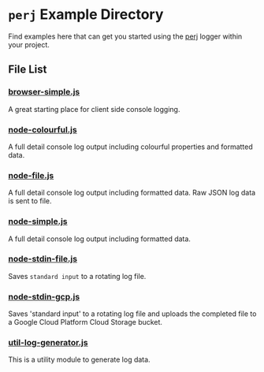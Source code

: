 # `perj` Example Directory

Find examples here that can get you started using the [perj](https://github.com/grantcarthew/node-perj) logger within your project.

## File List

### [browser-simple.js](https://github.com/grantcarthew/node-perj/blob/master/examples/browser-console-full.js)

A great starting place for client side console logging.

### [node-colourful.js](/examples/node-colourful.js)

A full detail console log output including colourful properties and formatted data.

### [node-file.js](/examples/node-file.js)

A full detail console log output including formatted data. Raw JSON log data is sent to file.

### [node-simple.js](/examples/node-simple.js)

A full detail console log output including formatted data.

### [node-stdin-file.js](/examples/node-stdin-file.js)

Saves `standard input` to a rotating log file.

### [node-stdin-gcp.js](/examples/node-stdin-gcp.js)

Saves 'standard input' to a rotating log file and uploads the completed file to a Google Cloud Platform Cloud Storage bucket.

### [util-log-generator.js](/examples/util-log-generator.js)

This is a utility module to generate log data.



